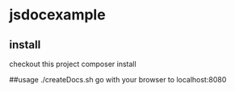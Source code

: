 # jsdocexample
## install
checkout this project
composer install

##usage
./createDocs.sh
go with your browser to localhost:8080

